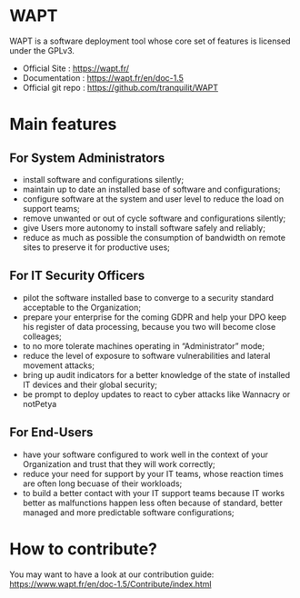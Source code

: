 WAPT
====

WAPT is a software deployment tool whose core set of features is licensed under the GPLv3.

* Official Site : https://wapt.fr/
* Documentation : https://wapt.fr/en/doc-1.5
* Official git repo : https://github.com/tranquilit/WAPT

Main features
=============

For System Administrators
-------------------------

* install software and configurations silently;
* maintain up to date an installed base of software and configurations;
* configure software at the system and user level to reduce the load on support teams;
* remove unwanted or out of cycle software and configurations silently;
* give Users more autonomy to install software safely and reliably;
* reduce as much as possible the consumption of bandwidth on remote sites to preserve it for productive uses;

For IT Security Officers
------------------------

* pilot the software installed base to converge to a security standard acceptable to the Organization;
* prepare your enterprise for the coming GDPR and help your DPO keep his register of data processing, because you two will become close colleages;
* to no more tolerate machines operating in “Administrator” mode;
* reduce the level of exposure to software vulnerabilities and lateral movement attacks;
* bring up audit indicators for a better knowledge of the state of installed IT devices and their global security;
* be prompt to deploy updates to react to cyber attacks like Wannacry or notPetya

For End-Users
-------------

* have your software configured to work well in the context of your Organization and trust that they will work correctly;
* reduce your need for support by your IT teams, whose reaction times are often long becuase of their workloads;
* to build a better contact with your IT support teams because IT works better as malfunctions happen less often because of standard, better managed and more predictable software configurations;

How to contribute?
==================

You may want to have a look at our contribution guide: https://www.wapt.fr/en/doc-1.5/Contribute/index.html

